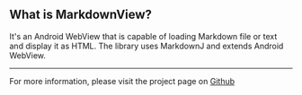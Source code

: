 ## What is MarkdownView?
It's an Android WebView that is capable of loading Markdown file or text and display it as HTML. The library uses MarkdownJ and extends Android WebView.
***
For more information, please visit the project page on [Github](https://github.com/fuzeman/MarkdownView)